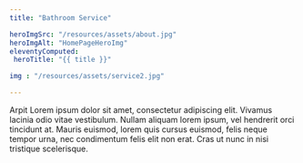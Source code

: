 ```yaml
---
title: "Bathroom Service"

heroImgSrc: "/resources/assets/about.jpg"
heroImgAlt: "HomePageHeroImg"
eleventyComputed:
 heroTitle: "{{ title }}"

img : "/resources/assets/service2.jpg"

---
```


Arpit Lorem ipsum dolor sit amet, consectetur adipiscing elit. Vivamus lacinia odio vitae vestibulum. Nullam aliquam lorem
ipsum, vel hendrerit orci tincidunt at. Mauris euismod, lorem quis cursus euismod, felis neque tempor urna, nec
condimentum felis elit non erat. Cras ut nunc in nisi tristique scelerisque.